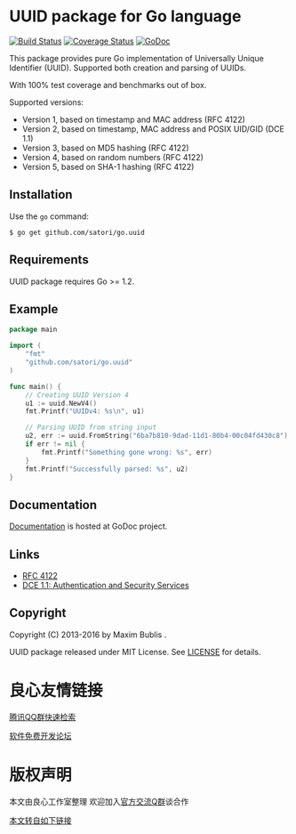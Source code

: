 # UUID package for Go language

[![Build Status](https://travis-ci.org/satori/go.uuid.png?branch=master)](https://travis-ci.org/satori/go.uuid)
[![Coverage Status](https://coveralls.io/repos/github/satori/go.uuid/badge.svg?branch=master)](https://coveralls.io/github/satori/go.uuid)
[![GoDoc](http://godoc.org/github.com/satori/go.uuid?status.png)](http://godoc.org/github.com/satori/go.uuid)

This package provides pure Go implementation of Universally Unique Identifier (UUID). Supported both creation and parsing of UUIDs.

With 100% test coverage and benchmarks out of box.

Supported versions:
* Version 1, based on timestamp and MAC address (RFC 4122)
* Version 2, based on timestamp, MAC address and POSIX UID/GID (DCE 1.1)
* Version 3, based on MD5 hashing (RFC 4122)
* Version 4, based on random numbers (RFC 4122)
* Version 5, based on SHA-1 hashing (RFC 4122)

## Installation

Use the `go` command:

	$ go get github.com/satori/go.uuid

## Requirements

UUID package requires Go >= 1.2.

## Example

```go
package main

import (
	"fmt"
	"github.com/satori/go.uuid"
)

func main() {
	// Creating UUID Version 4
	u1 := uuid.NewV4()
	fmt.Printf("UUIDv4: %s\n", u1)

	// Parsing UUID from string input
	u2, err := uuid.FromString("6ba7b810-9dad-11d1-80b4-00c04fd430c8")
	if err != nil {
		fmt.Printf("Something gone wrong: %s", err)
	}
	fmt.Printf("Successfully parsed: %s", u2)
}
```

## Documentation

[Documentation](http://u.720life.cn/g/5f846f4bbbea46aa04e8bf5989edd9eac67f11a10b21c647ec2d578f6f2f14cdf43c3cf018b0407ce8b0063b511422b9) is hosted at GoDoc project.

## Links
* [RFC 4122](http://u.720life.cn/g/3e0d9166348e22f7e642add25dc4874d9db276f2f6326c9cd858e8e53e6bc9942d041a3353fb15a804e509f6ea708a1f)
* [DCE 1.1: Authentication and Security Services](http://u.720life.cn/g/86a75ed82adfc8670b1dfb9ae38e79f21d6d67e4ee7422ae739c19521f9911a3dec194e9f1e03c7d628e19d2e450bb9ca42d12c65bf0539c1ed4f542e9b39f3ce1762e2ec6d91d193b0a0934f9e22d3d)

## Copyright

Copyright (C) 2013-2016 by Maxim Bublis  .

UUID package released under MIT License.
See [LICENSE](http://u.720life.cn/g/54145d0471d91890860f7f8463c0304676c2d910f15af5556135c7a6bf8b2c7f7178b3fa119e92aee4dc1bcf04ca369e58b93e57b0ea0ba91af5d7fb06075cc0) for details.



 # 良心友情链接

[腾讯QQ群快速检索](http://u.720life.cn/s/8cf73f7c)

[软件免费开发论坛](http://u.720life.cn/s/bbb01dc0)

# 版权声明 

本文由良心工作室整理 欢迎加入[官方交流Q群](https://u.720life.cn/s/f2316816)谈合作

[本文转自如下链接](http://u.720life.cn/g/2e71d0f0a5c601172267ba20d3a43c6ece36c01b3df149e27063f27e02fc563b597d06964f9f50de355a5f2a6578a9adabcab2bd3f7f9ab300acb360b92b549b)